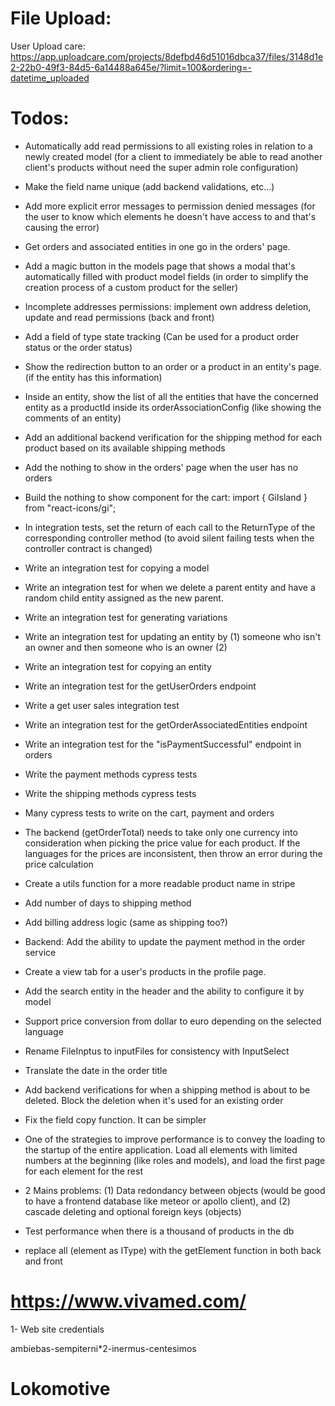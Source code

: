 # File Upload:

User Upload care:
https://app.uploadcare.com/projects/8defbd46d51016dbca37/files/3148d1e2-22b0-49f3-84d5-6a14488a645e/?limit=100&ordering=-datetime_uploaded

# Todos:

- Automatically add read permissions to all existing roles in relation to a newly created model (for a client to immediately be able to read another client's products without need the super admin role configuration)
- Make the field name unique (add backend validations, etc...)
- Add more explicit error messages to permission denied messages (for the user to know which elements he doesn't have access to and that's causing the error)
- Get orders and associated entities in one go in the orders' page.
- Add a magic button in the models page that shows a modal that's automatically filled with product model fields (in order to simplify the creation process of a custom product for the seller)
- Incomplete addresses permissions: implement own address deletion, update and read permissions (back and front)
- Add a field of type state tracking (Can be used for a product order status or the order status)

- Show the redirection button to an order or a product in an entity's page. (if the entity has this information)
- Inside an entity, show the list of all the entities that have the concerned entity as a productId inside its orderAssociationConfig (like showing the comments of an entity)

- Add an additional backend verification for the shipping method for each product based on its available shipping methods
- Add the nothing to show in the orders' page when the user has no orders
- Build the nothing to show component for the cart: import { GiIsland } from "react-icons/gi";

- In integration tests, set the return of each call to the ReturnType of the corresponding controller method (to avoid silent failing tests when the controller contract is changed)
- Write an integration test for copying a model
- Write an integration test for when we delete a parent entity and have a random child entity assigned as the new parent.
- Write an integration test for generating variations
- Write an integration test for updating an entity by (1) someone who isn't an owner and then someone who is an owner (2)
- Write an integration test for copying an entity
- Write an integration test for the getUserOrders endpoint
- Write a get user sales integration test
- Write an integration test for the getOrderAssociatedEntities endpoint
- Write an integration test for the "isPaymentSuccessful" endpoint in orders

- Write the payment methods cypress tests
- Write the shipping methods cypress tests
- Many cypress tests to write on the cart, payment and orders

- The backend (getOrderTotal) needs to take only one currency into consideration when picking the price value for each product. If the languages for the prices are inconsistent, then throw an error during the price calculation
- Create a utils function for a more readable product name in stripe
- Add number of days to shipping method
- Add billing address logic (same as shipping too?)
- Backend: Add the ability to update the payment method in the order service
- Create a view tab for a user's products in the profile page.
- Add the search entity in the header and the ability to configure it by model
- Support price conversion from dollar to euro depending on the selected language
- Rename FileInptus to inputFiles for consistency with InputSelect
- Translate the date in the order title
- Add backend verifications for when a shipping method is about to be deleted. Block the deletion when it's used for an existing order
- Fix the field copy function. It can be simpler
- One of the strategies to improve performance is to convey the loading to the startup of the entire application.
  Load all elements with limited numbers at the beginning (like roles and models), and load the first page for each element for the rest

- 2 Mains problems: (1) Data redondancy between objects (would be good to have a frontend database like meteor or apollo client), and (2) cascade deleting and optional foreign keys (objects)
- Test performance when there is a thousand of products in the db
- replace all (element as IType) with the getElement function in both back and front

# https://www.vivamed.com/

1- Web site credentials

ambiebas-sempiterni\*2-inermus-centesimos

# Lokomotive
